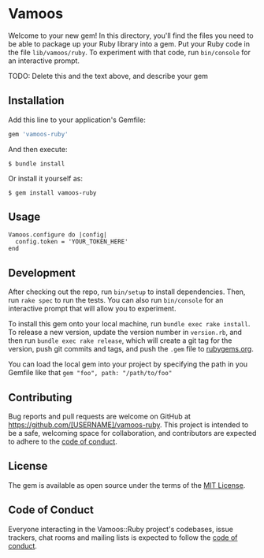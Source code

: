 # Vamoos

Welcome to your new gem! In this directory, you'll find the files you need to be able to package up your Ruby library into a gem. Put your Ruby code in the file `lib/vamoos/ruby`. To experiment with that code, run `bin/console` for an interactive prompt.

TODO: Delete this and the text above, and describe your gem

## Installation

Add this line to your application's Gemfile:

```ruby
gem 'vamoos-ruby'
```

And then execute:

    $ bundle install

Or install it yourself as:

    $ gem install vamoos-ruby

## Usage

```
Vamoos.configure do |config|
  config.token = 'YOUR_TOKEN_HERE'
end
```

## Development

After checking out the repo, run `bin/setup` to install dependencies. Then, run `rake spec` to run the tests. You can also run `bin/console` for an interactive prompt that will allow you to experiment.

To install this gem onto your local machine, run `bundle exec rake install`. To release a new version, update the version number in `version.rb`, and then run `bundle exec rake release`, which will create a git tag for the version, push git commits and tags, and push the `.gem` file to [rubygems.org](https://rubygems.org).

You can load the local gem into your project by specifying the path in you Gemfile like that
`gem "foo", path: "/path/to/foo"`

## Contributing

Bug reports and pull requests are welcome on GitHub at https://github.com/[USERNAME]/vamoos-ruby. This project is intended to be a safe, welcoming space for collaboration, and contributors are expected to adhere to the [code of conduct](https://github.com/[USERNAME]/vamoos-ruby/blob/master/CODE_OF_CONDUCT.md).

## License

The gem is available as open source under the terms of the [MIT License](https://opensource.org/licenses/MIT).

## Code of Conduct

Everyone interacting in the Vamoos::Ruby project's codebases, issue trackers, chat rooms and mailing lists is expected to follow the [code of conduct](https://github.com/[USERNAME]/vamoos-ruby/blob/master/CODE_OF_CONDUCT.md).
